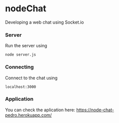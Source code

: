 # nodeChat

Developing a web chat using Socket.io

### Server

Run the server using

```node server.js```

### Connecting

Connect to the chat using

```localhost:3000```

### Application

You can check the aplication here: https://node-chat-pedro.herokuapp.com/
